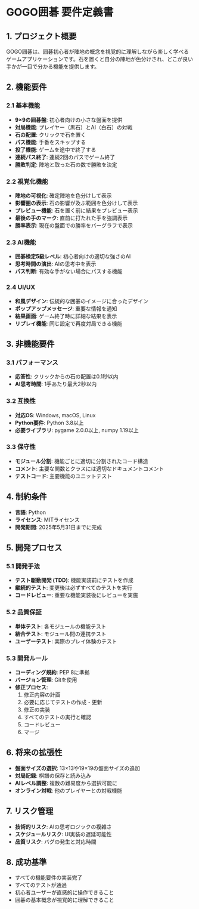 # GOGO囲碁 要件定義書

## 1. プロジェクト概要

GOGO囲碁は、囲碁初心者が陣地の概念を視覚的に理解しながら楽しく学べるゲームアプリケーションです。石を置くと自分の陣地が色分けされ、どこが良い手かが一目で分かる機能を提供します。

## 2. 機能要件

### 2.1 基本機能

- **9×9の囲碁盤**: 初心者向けの小さな盤面を提供
- **対局機能**: プレイヤー（黒石）とAI（白石）の対戦
- **石の配置**: クリックで石を置く
- **パス機能**: 手番をスキップする
- **投了機能**: ゲームを途中で終了する
- **連続パス終了**: 連続2回のパスでゲーム終了
- **勝敗判定**: 陣地と取った石の数で勝敗を決定

### 2.2 視覚化機能

- **陣地の可視化**: 確定陣地を色分けして表示
- **影響圏の表示**: 石の影響が及ぶ範囲を色分けして表示
- **プレビュー機能**: 石を置く前に結果をプレビュー表示
- **最後の手のマーク**: 直前に打たれた手を強調表示
- **勝率表示**: 現在の盤面での勝率をバーグラフで表示

### 2.3 AI機能

- **囲碁検定5級レベル**: 初心者向けの適切な強さのAI
- **思考時間の演出**: AIの思考中を表示
- **パス判断**: 有効な手がない場合にパスする機能

### 2.4 UI/UX

- **和風デザイン**: 伝統的な囲碁のイメージに合ったデザイン
- **ポップアップメッセージ**: 重要な情報を通知
- **結果画面**: ゲーム終了時に詳細な結果を表示
- **リプレイ機能**: 同じ設定で再度対局できる機能

## 3. 非機能要件

### 3.1 パフォーマンス

- **応答性**: クリックからの石の配置は0.1秒以内
- **AI思考時間**: 1手あたり最大2秒以内

### 3.2 互換性

- **対応OS**: Windows, macOS, Linux
- **Python要件**: Python 3.8以上
- **必要ライブラリ**: pygame 2.0.0以上, numpy 1.19以上

### 3.3 保守性

- **モジュール分割**: 機能ごとに適切に分割されたコード構造
- **コメント**: 主要な関数とクラスには適切なドキュメントコメント
- **テストコード**: 主要機能のユニットテスト

## 4. 制約条件

- **言語**: Python
- **ライセンス**: MITライセンス
- **開発期間**: 2025年5月31日までに完成

## 5. 開発プロセス

### 5.1 開発手法

- **テスト駆動開発 (TDD)**: 機能実装前にテストを作成
- **継続的テスト**: 変更後は必ずすべてのテストを実行
- **コードレビュー**: 重要な機能実装後にレビューを実施

### 5.2 品質保証

- **単体テスト**: 各モジュールの機能テスト
- **結合テスト**: モジュール間の連携テスト
- **ユーザーテスト**: 実際のプレイ体験のテスト

### 5.3 開発ルール

- **コーディング規約**: PEP 8に準拠
- **バージョン管理**: Gitを使用
- **修正プロセス**: 
  1. 修正内容の計画
  2. 必要に応じてテストの作成・更新
  3. 修正の実装
  4. すべてのテストの実行と確認
  5. コードレビュー
  6. マージ

## 6. 将来の拡張性

- **盤面サイズの選択**: 13×13や19×19の盤面サイズの追加
- **対局記録**: 棋譜の保存と読み込み
- **AIレベル調整**: 複数の難易度から選択可能に
- **オンライン対戦**: 他のプレイヤーとの対戦機能

## 7. リスク管理

- **技術的リスク**: AIの思考ロジックの複雑さ
- **スケジュールリスク**: UI実装の遅延可能性
- **品質リスク**: バグの発生と対応時間

## 8. 成功基準

- すべての機能要件の実装完了
- すべてのテストが通過
- 初心者ユーザーが直感的に操作できること
- 囲碁の基本概念が視覚的に理解できること
